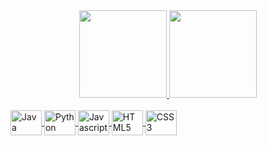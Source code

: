 <div align="center">
  <a href="https://github.com/Apolos7">
   <img height="140px" src="https://github-readme-stats.vercel.app/api?username=Apolos7&anuraghazra&theme=dark&show_icons=true&bg_color=DEG,000000,1565c0&border_color=fafdfe&icon_color=6fbbd3&text_color=fafdfe" style="max-width: 100%;">
  <img height="140px" src="https://github-readme-stats.vercel.app/api/top-langs/?username=Apolos7&layout=compact&langs_count=7&theme=github_dark&border_color=fafdfe&text_color=fafdfe&bg_color=DEG,1565c0,000000&title_color=fafdfe" style="max-width: 100%;">
</div>
  
<div style="display: inline_block"><br>
  <img align="center" alt="Java" height="40px" width="50px" src="https://cdn.jsdelivr.net/gh/devicons/devicon/icons/java/java-original-wordmark.svg">
  <img align="center" alt="Python" height="40px" width="50px" src="https://cdn.jsdelivr.net/gh/devicons/devicon/icons/python/python-original.svg">
  <img align="center" alt="Javascript" height="40px" width="50px" src="https://cdn.jsdelivr.net/gh/devicons/devicon/icons/javascript/javascript-original.svg">
  <img align="center" alt="HTML5" height="40px" width="50px" src="https://cdn.jsdelivr.net/gh/devicons/devicon/icons/html5/html5-original-wordmark.svg">
  <img align="center" alt="CSS3" height="40px" width="50px" src="https://cdn.jsdelivr.net/gh/devicons/devicon/icons/css3/css3-original.svg">
</div>
